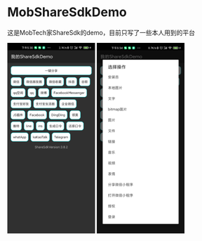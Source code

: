 # MobShareSdkDemo
这是MobTech家ShareSdk的demo，目前只写了一些本人用到的平台


<img width="200" src="https://raw.githubusercontent.com/mz5210/MobShareSdkDemo/master/img-folder/screenshot1.png"/>

<img width="200"  src="https://raw.githubusercontent.com/mz5210/MobShareSdkDemo/master/img-folder/screenshot.png"/>
